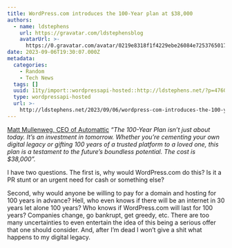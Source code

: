 ```yaml
---
title: WordPress.com introduces the 100-Year plan at $38,000
authors:
  - name: ldstephens
    url: https://gravatar.com/ldstephensblog
    avatarUrl: >-
      https://0.gravatar.com/avatar/0219e8318f1f4229ebe26084e7253765017f43ca0c631be37dc6d0b8ad6e40a4?s=96&d=identicon&r=G
date: 2023-09-06T19:30:07.000Z
metadata:
  categories:
    - Random
    - Tech News
  tags: []
  uuid: 11ty/import::wordpressapi-hosted::http://ldstephens.net/?p=4760
  type: wordpressapi-hosted
  url: >-
    http://ldstephens.net/2023/09/06/wordpress-com-introduces-the-100-year-plan-at-38000/
---
```

[Matt Mullenweg, CEO of Automattic](https://wordpress.com/blog/2023/08/25/introducing-the-100-year-plan/) _“The 100-Year Plan isn’t just about today. It’s an investment in tomorrow. Whether you’re cementing your own digital legacy or gifting 100 years of a trusted platform to a loved one, this plan is a testament to the future’s boundless potential. The cost is $38,000”._

I have two questions. The first is, why would WordPress.com do this? Is it a PR stunt or an urgent need for cash or something else?

Second, why would anyone be willing to pay for a domain and hosting for 100 years in advance? Hell, who even knows if there will be an internet in 30 years let alone 100 years? Who knows if WordPress.com will last for 100 years? Companies change, go bankrupt, get greedy, etc. There are too many uncertainties to even entertain the idea of this being a serious offer that one should consider. And, after I’m dead I won’t give a shit what happens to my digital legacy.